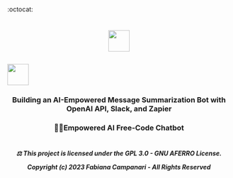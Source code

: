  <br> :octocat:
 
# <p align="center"> <img src="https://github.githubassets.com/images/icons/emoji/bowtie.png" width="48">

<img src="https://github.githubassets.com/images/icons/emoji/bowtie.png" width="48">

### <p align="center"> Building an AI-Empowered Message Summarization Bot with OpenAI API, Slack, and Zapier

### <p align="center">  💪🏽Empowered AI Free-Code Chatbot

#

##### <p align="center"> ⚖︎ This project is licensed under the GPL 3.0 - GNU AFERRO License.<p align="center"> Copyright (c) 2023 Fabiana Campanari - All Rights Reserved </p>





















#
